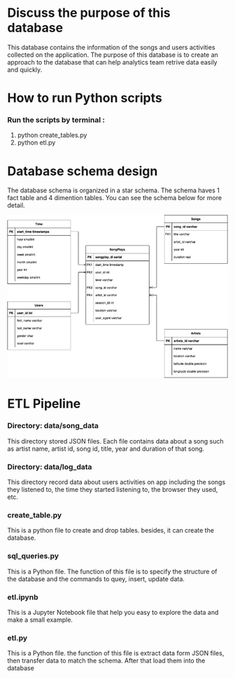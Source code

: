 # Discuss the purpose of this database

This database contains the information of the songs and users activities collected on the application. The purpose of this database is to create an approach to the database that can help analytics team retrive data easily and quickly.

# How to run Python scripts

### Run the scripts by terminal :
1. python create_tables.py
2. python etl.py

# Database schema design

The database schema is organized in a star schema. The schema haves 1 fact table and 4 dimention tables. You can see the schema below for more detail.

![Sparkify schema](sparkify-schema.png)

# ETL Pipeline

### Directory: data/song_data
This directory stored JSON files. Each file contains data about a song such as artist name, artist id, song id, title, year and duration of that song.

### Directory: data/log_data
This directory record data about users activities on app including the songs they listened to, the time they started listening to, the browser they used, etc. 

### create_table.py
This is a python file to create and drop tables. besides, it can create the database.

### sql_queries.py
This is a Python file. The function of this file is to specify the structure of the database and the commands to quey, insert, update data.

### etl.ipynb
This is a Jupyter Notebook file that help you easy to explore the data and make a small example.

### etl.py
This is a Python file. the function of this file is extract data form JSON files, then transfer data to match the schema. After that load them into the database














